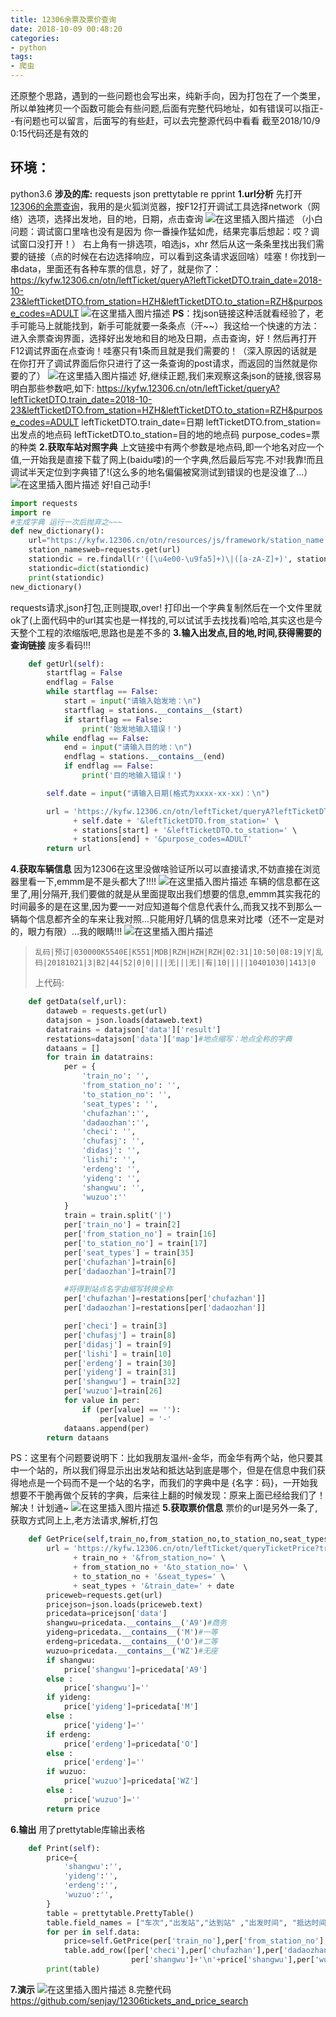 ```yaml
---
title: 12306余票及票价查询
date: 2018-10-09 00:48:20
categories:
- python
tags:
- 爬虫
---
```


还原整个思路，遇到的一些问题也会写出来，纯新手向，因为打包在了一个类里，所以单独拷贝一个函数可能会有些问题,后面有完整代码地址，如有错误可以指正- -有问题也可以留言，后面写的有些赶，可以去完整源代码中看看
截至2018/10/9   0:15代码还是有效的

## 环境：

python3.6
**涉及的库:**
requests
json
prettytable
re
pprint
**1.url分析**
	先打开[12306的余票查询](https://kyfw.12306.cn/otn/leftTicket/init)，我用的是火狐浏览器，按F12打开调试工具选择network（网络）选项，选择出发地，目的地，日期，点击查询
	![在这里插入图片描述](PicStorage/余票及票价查询.assets/20181008211309564.png)
（小白问题：调试窗口里啥也没有是因为 你一番操作猛如虎，结果完事后想起：哎？调试窗口没打开！）
右上角有一排选项，咱选js，xhr 然后从这一条条里找出我们需要的链接（点的时候在右边选择响应，可以看到这条请求返回啥）哇塞！你找到一串data，里面还有各种车票的信息，好了，就是你了：
https://kyfw.12306.cn/otn/leftTicket/queryA?leftTicketDTO.train_date=2018-10-23&leftTicketDTO.from_station=HZH&leftTicketDTO.to_station=RZH&purpose_codes=ADULT
![在这里插入图片描述](PicStorage/余票及票价查询.assets/20181008212636116.png)
**PS**：找json链接这种活就看经验了，老手可能马上就能找到，新手可能就要一条条点（汗~~）我这给一个快速的方法：进入余票查询界面，选择好出发地和目的地及日期，点击查询，好！然后再打开F12调试界面在点查询！哇塞只有1条而且就是我们需要的！（深入原因的话就是在你打开了调试界面后你只进行了这一条查询的post请求，而返回的当然就是你要的了）
![在这里插入图片描述](PicStorage/余票及票价查询.assets/20181008213803841.png)
好,继续正题,我们来观察这条json的链接,很容易明白那些参数吧,如下:
https://kyfw.12306.cn/otn/leftTicket/queryA?leftTicketDTO.train_date=2018-10-23&leftTicketDTO.from_station=HZH&leftTicketDTO.to_station=RZH&purpose_codes=ADULT
leftTicketDTO.train_date=日期
leftTicketDTO.from_station=出发点的地点码
leftTicketDTO.to_station=目的地的地点码
purpose_codes=票的种类
**2.获取车站对照字典**
上文链接中有两个参数是地点码,即一个地名对应一个值,一开始我是直接下载了网上(baidu喽)的一个字典,然后最后写完.不对!我靠!而且调试半天定位到字典错了!(这么多的地名偏偏被窝测试到错误的也是没谁了...）
![在这里插入图片描述](PicStorage/余票及票价查询.assets/20181008220408892.png)
好!自己动手!

```python
import requests
import re
#生成字典 运行一次后抛弃之~~~
def new_dictionary():
    url="https://kyfw.12306.cn/otn/resources/js/framework/station_name.js?station_version=1.9069"
    station_namesweb=requests.get(url)
    stationdic = re.findall(r'([\u4e00-\u9fa5]+)\|([a-zA-Z]+)', station_namesweb.text)
    stationdic=dict(stationdic)
    print(stationdic)
new_dictionary()
```
requests请求,json打包,正则提取,over!
打印出一个字典复制然后在一个文件里就ok了(上面代码中的url其实也是一样找的,可以试试手去找找看)哈哈,其实这也是今天整个工程的浓缩版吧,思路也是差不多的
**3.输入出发点,目的地,时间,获得需要的查询链接**
废多看码!!!

```python
    def getUrl(self):
        startflag = False
        endflag = False
        while startflag == False:
            start = input("请输入始发地：\n")
            startflag = stations.__contains__(start)
            if startflag == False:
                print('始发地输入错误！')
        while endflag == False:
            end = input("请输入目的地：\n")
            endflag = stations.__contains__(end)
            if endflag == False:
                print('目的地输入错误！')

        self.date = input("请输入日期(格式为xxxx-xx-xx)：\n")

        url = 'https://kyfw.12306.cn/otn/leftTicket/queryA?leftTicketDTO.train_date=' \
              + self.date + '&leftTicketDTO.from_station=' \
              + stations[start] + '&leftTicketDTO.to_station=' \
              + stations[end] + '&purpose_codes=ADULT'
        return url
```
**4.获取车辆信息**
因为12306在这里没做啥验证所以可以直接请求,不妨直接在浏览器里看一下,emmm是不是头都大了!!!!
![在这里插入图片描述](PicStorage/余票及票价查询.assets/20181008233255654.png)
车辆的信息都在这里了,用|分隔开,我们要做的就是从里面提取出我们想要的信息,emmm其实我花的时间最多的是在这里,因为要一一对应知道每个信息代表什么,而我又找不到那么一辆每个信息都齐全的车来让我对照...只能用好几辆的信息来对比喽（还不一定是对的，眼力有限）...我的眼睛!!!
![在这里插入图片描述](PicStorage/余票及票价查询.assets/20181008234420942.png )

> `乱码|预订|030000K5540E|K551|MDB|RZH|HZH|RZH|02:31|10:50|08:19|Y|乱码|20181021|3|B2|44|52|0|0||||无|||无||有|10|||||10401030|1413|0`
>
> 上代码:
```python
    def getData(self,url):
        dataweb = requests.get(url)
        datajson = json.loads(dataweb.text)
        datatrains = datajson['data']['result']
        restations=datajson['data']['map']#地点缩写：地点全称的字典
        dataans = []
        for train in datatrains:
            per = {
                'train_no': '',
                'from_station_no': '',
                'to_station_no': '',
                'seat_types': '',
                'chufazhan':'',
                'dadaozhan':'',
                'checi': '',
                'chufasj': '',
                'didasj': '',
                'lishi': '',
                'erdeng': '',
                'yideng': '',
                'shangwu': '',
                'wuzuo':''
            }
            train = train.split('|')
            per['train_no'] = train[2]
            per['from_station_no'] = train[16]
            per['to_station_no'] = train[17]
            per['seat_types'] = train[35]
            per['chufazhan']=train[6]
            per['dadaozhan']=train[7]

            #将得到站点名字由缩写转换全称
            per['chufazhan']=restations[per['chufazhan']]
            per['dadaozhan']=restations[per['dadaozhan']]

            per['checi'] = train[3]
            per['chufasj'] = train[8]
            per['didasj'] = train[9]
            per['lishi'] = train[10]
            per['erdeng'] = train[30]
            per['yideng'] = train[31]
            per['shangwu'] = train[32]
            per['wuzuo']=train[26]
            for value in per:
                if (per[value] == ''):
                    per[value] = '-'
            dataans.append(per)
        return dataans
```
PS：这里有个问题要说明下：比如我朋友温州-金华，而金华有两个站，他只要其中一个站的，所以我们得显示出出发站和抵达站到底是哪个，但是在信息中我们获得地点是一个码而不是一个站的名字，而我们的字典中是 {名字：码}，一开始我想要不干脆再做个反转的字典，后来往上翻的时候发现：原来上面已经给我们了！解决！计划通~
![在这里插入图片描述](PicStorage/余票及票价查询.assets/20181009004354618.png)
**5.获取票价信息**
票价的url是另外一条了,获取方式同上上,老方法请求,解析,打包
```python
    def GetPrice(self,train_no,from_station_no,to_station_no,seat_types,date,price):
        url = 'https://kyfw.12306.cn/otn/leftTicket/queryTicketPrice?train_no=' \
              + train_no + '&from_station_no=' \
              + from_station_no + '&to_station_no=' \
              + to_station_no + '&seat_types=' \
              + seat_types + '&train_date=' + date
        priceweb=requests.get(url)
        pricejson=json.loads(priceweb.text)
        pricedata=pricejson['data']
        shangwu=pricedata.__contains__('A9')#商务
        yideng=pricedata.__contains__('M')#一等
        erdeng=pricedata.__contains__('O')#二等
        wuzuo=pricedata.__contains__('WZ')#无座
        if shangwu:
            price['shangwu']=pricedata['A9']
        else :
            price['shangwu']=''
        if yideng:
            price['yideng']=pricedata['M']
        else :
            price['yideng']=''
        if erdeng:
            price['erdeng']=pricedata['O']
        else :
            price['erdeng']=''
        if wuzuo:
            price['wuzuo']=pricedata['WZ']
        else :
            price['wuzuo']=''
        return price
```
**6.输出**
用了prettytable库输出表格
```python
    def Print(self):
        price={
            'shangwu':'',
            'yideng':'',
            'erdeng':'',
            'wuzuo':'',
        }
        table = prettytable.PrettyTable()
        table.field_names = ["车次","出发站","达到站" ,"出发时间", "抵达时间", "历时", "二等座", "一等座", "商务座","无座"]
        for per in self.data:
            price=self.GetPrice(per['train_no'],per['from_station_no'],per['to_station_no'],per['seat_types'],self.date,price)
            table.add_row([per['checi'],per['chufazhan'],per['dadaozhan'], per['chufasj'], per['didasj'], per['lishi'], per['erdeng']+'\n'+price['erdeng'], per['yideng']+'\n'+price['yideng'],
                           per['shangwu']+'\n'+price['shangwu'],per['wuzuo']+'\n'+price['wuzuo']])
        print(table)
```
**7.演示**
![在这里插入图片描述](PicStorage/余票及票价查询.assets/20181008235639135.png)
8.完整代码
https://github.com/senjay/12306tickets_and_price_search
